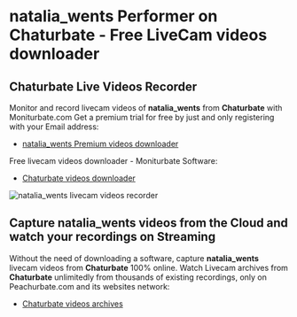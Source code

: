 # natalia_wents Performer on Chaturbate - Free LiveCam videos downloader

## Chaturbate Live Videos Recorder

Monitor and record livecam videos of **natalia_wents** from **Chaturbate** with Moniturbate.com
Get a premium trial for free by just and only registering with your Email address:
* [natalia_wents Premium videos downloader](https://moniturbate.com/request-demo-licence-key.html)

Free livecam videos downloader - Moniturbate Software:
* [Chaturbate videos downloader](https://moniturbate.com/moniturbate-download-software.html)

![natalia_wents livecam videos recorder](https://peachurnet.com/templates/moniturbate-software.png)


## Capture natalia_wents videos from the Cloud and watch your recordings on Streaming

Without the need of downloading a software, capture **natalia_wents** livecam videos from **Chaturbate** 100% online.
Watch Livecam archives from **Chaturbate** unlimitedly from thousands of existing recordings, only on Peachurbate.com and its websites network:
* [Chaturbate videos archives](https://peachurnet.com/)
